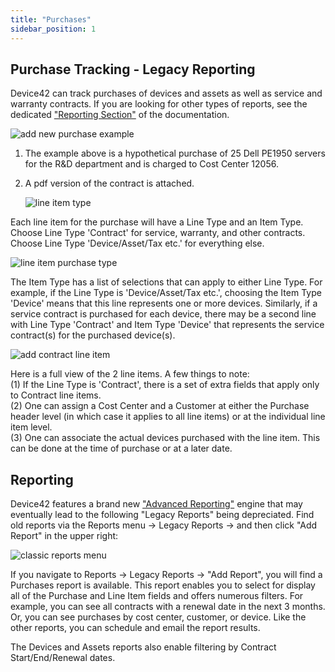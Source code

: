 ```yaml
---
title: "Purchases"
sidebar_position: 1
---
```


## Purchase Tracking - Legacy Reporting

Device42 can track purchases of devices and assets as well as service and warranty contracts. If you are looking for other types of reports, see the dedicated ["Reporting Section"](../../reporting/reports/creating-reports/) of the documentation.

![add new purchase example](/assets/images/add_purchase_25_dell2950_HL.png)

1. The example above is a hypothetical purchase of 25 Dell PE1950 servers for the R&D department and is charged to Cost Center 12056.
2. A pdf version of the contract is attached.
    
    ![line item type](/assets/images/line_item_type.png)

Each line item for the purchase will have a Line Type and an Item Type. Choose Line Type 'Contract' for service, warranty, and other contracts. Choose Line Type 'Device/Asset/Tax etc.' for everything else.

![line item purchase type](/assets/images/item_type_menu-line_item.png)

The Item Type has a list of selections that can apply to either Line Type. For example, if the Line Type is 'Device/Asset/Tax etc.', choosing the Item Type 'Device' means that this line represents one or more devices. Similarly, if a service contract is purchased for each device, there may be a second line with Line Type 'Contract' and Item Type 'Device' that represents the service contract(s) for the purchased device(s).

![add contract line item](/assets/images/add_contract_line_item_HL.png)

Here is a full view of the 2 line items. A few things to note:  
(1) If the Line Type is 'Contract', there is a set of extra fields that apply only to Contract line items.  
(2) One can assign a Cost Center and a Customer at either the Purchase header level (in which case it applies to all line items) or at the individual line item level.  
(3) One can associate the actual devices purchased with the line item. This can be done at the time of purchase or at a later date.

## Reporting

Device42 features a brand new ["Advanced Reporting"](../../reporting/reports/creating-reports/) engine that may eventually lead to the following "Legacy Reports" being depreciated. Find old reports via the Reports menu → Legacy Reports → and then click "Add Report" in the upper right:

![classic reports menu](/assets/images/classic_reporting_menu_purchases.png)

If you navigate to Reports → Legacy Reports → "Add Report", you will find a Purchases report is available. This report enables you to select for display all of the Purchase and Line Item fields and offers numerous filters. For example, you can see all contracts with a renewal date in the next 3 months. Or, you can see purchases by cost center, customer, or device. Like the other reports, you can schedule and email the report results.

The Devices and Assets reports also enable filtering by Contract Start/End/Renewal dates.
